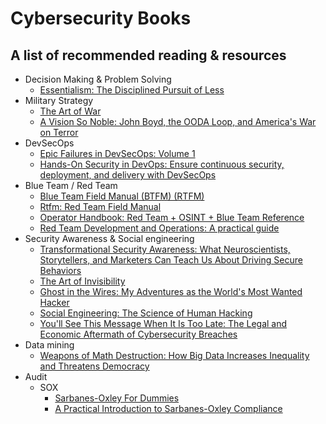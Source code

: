 # Cybersecurity Books
A list of recommended reading & resources
--------
- Decision Making & Problem Solving
  - [Essentialism: The Disciplined Pursuit of Less](https://www.amazon.co.jp/-/en/Greg-Mckeown-ebook/dp/B00G1J1D28/ref=sr_1_1?dchild=1&keywords=Essentialism&qid=1602254807&s=english-books&sr=1-1)
- Military Strategy
  - [The Art of War](https://www.amazon.co.jp/gp/product/1547251069/ref=ppx_yo_dt_b_asin_title_o04_s00?ie=UTF8&psc=1)
  - [A Vision So Noble: John Boyd, the OODA Loop, and America's War on Terror](https://www.amazon.co.jp/gp/product/1451589816/ref=ppx_yo_dt_b_asin_title_o07_s00?ie=UTF8&psc=1)
- DevSecOps 
  - [Epic Failures in DevSecOps: Volume 1](https://www.amazon.co.jp/gp/product/1728806992/ref=ppx_yo_dt_b_asin_title_o07_s00?ie=UTF8&psc=1)
  - [Hands-On Security in DevOps: Ensure continuous security, deployment, and delivery with DevSecOps](https://www.amazon.co.jp/gp/product/1788995503/ref=ppx_yo_dt_b_asin_title_o02_s00?ie=UTF8&psc=1)
- Blue Team / Red Team
  - [Blue Team Field Manual (BTFM) (RTFM)](https://www.amazon.co.jp/gp/product/154101636X/ref=ppx_yo_dt_b_asin_title_o03_s00?ie=UTF8&psc=1)
  - [Rtfm: Red Team Field Manual](https://www.amazon.co.jp/gp/product/1494295504/ref=ppx_yo_dt_b_asin_title_o03_s00?ie=UTF8&psc=1)
  - [Operator Handbook: Red Team + OSINT + Blue Team Reference](https://www.amazon.co.jp/gp/product/B085RR67H5/ref=ppx_yo_dt_b_asin_title_o02_s00?ie=UTF8&psc=1)
  - [Red Team Development and Operations: A practical guide](https://www.amazon.co.jp/gp/product/B083XVG633/ref=ppx_yo_dt_b_asin_title_o01_s00?ie=UTF8&psc=1)
- Security Awareness & Social engineering
  - [Transformational Security Awareness: What Neuroscientists, Storytellers, and Marketers Can Teach Us About Driving Secure Behaviors](https://www.amazon.co.jp/gp/product/1119566347/ref=ppx_yo_dt_b_asin_title_o06_s00?ie=UTF8&psc=1)
  - [The Art of Invisibility](https://www.amazon.co.jp/gp/product/0316526924/ref=ppx_yo_dt_b_asin_title_o08_s00?ie=UTF8&psc=1) 
  - [Ghost in the Wires: My Adventures as the World's Most Wanted Hacker](https://www.amazon.co.jp/gp/product/0316212180/ref=ppx_yo_dt_b_asin_title_o06_s00?ie=UTF8&psc=1)
  - [Social Engineering: The Science of Human Hacking](https://www.amazon.co.jp/gp/product/111943338X/ref=ppx_yo_dt_b_asin_title_o00_s00?ie=UTF8&psc=1)
  - [You'll See This Message When It Is Too Late: The Legal and Economic Aftermath of Cybersecurity Breaches](https://www.amazon.co.jp/gp/product/0262038854/ref=ppx_yo_dt_b_asin_title_o09_s00?ie=UTF8&psc=1)
- Data mining
  - [Weapons of Math Destruction: How Big Data Increases Inequality and Threatens Democracy](https://www.amazon.co.jp/gp/product/0141985410/ref=ppx_yo_dt_b_asin_title_o08_s00?ie=UTF8&psc=1)
- Audit
  - SOX
    - [Sarbanes-Oxley For Dummies ](https://www.amazon.co.jp/gp/product/0470223138/ref=ppx_yo_dt_b_asin_title_o07_s00?ie=UTF8&psc=1)
    - [A Practical Introduction to Sarbanes-Oxley Compliance](https://www.amazon.co.jp/gp/product/1543249493/ref=ppx_yo_dt_b_asin_title_o01_s00?ie=UTF8&psc=1)
  

  
